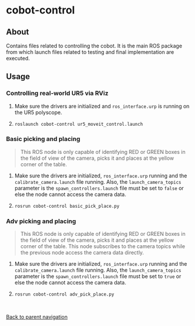 # cobot-control

## About
Contains files related to controlling the cobot. It is the main ROS package from which launch files related to testing and final implementation are executed.

## Usage

### Controlling real-world UR5 via RViz
1. Make sure the drivers are initialized and `ros_interface.urp` is running on the UR5 polyscope.

2. 
    ```bash
    roslaunch cobot-control ur5_moveit_control.launch
    ```

### Basic picking and placing
> This ROS node is only capable of identifying RED or GREEN boxes in the field of view of the camera, picks it and places at the yellow corner of the table.
1. Make sure the drivers are initialized, `ros_interface.urp` running and the `calibrate_camera.launch` file running. Also, the `launch_camera_topics` parameter is the `spawn_controllers.launch` file must be set to `false` or else the node cannot access the camera data.
2. 
    ```bash
    rosrun cobot-control basic_pick_place.py
    ```

### Adv picking and placing
> This ROS node is only capable of identifying RED or GREEN boxes in the field of view of the camera, picks it and places at the yellow corner of the table. This node subscribes to the camera topics while the previous node access the camera data directly.
1. Make sure the drivers are initialized, `ros_interface.urp` running and the `calibrate_camera.launch` file running. Also, the `launch_camera_topics` parameter is the `spawn_controllers.launch` file must be set to `true` or else the node cannot access the camera data.
2. 
    ```bash
    rosrun cobot-control adv_pick_place.py
    ```

<br/>

[Back to parent navigation](../README.md#navigate)